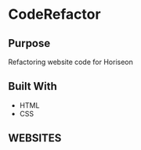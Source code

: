 # CodeRefactor


## Purpose 
Refactoring  website code for Horiseon


## Built With 
* HTML
* CSS

## WEBSITES
